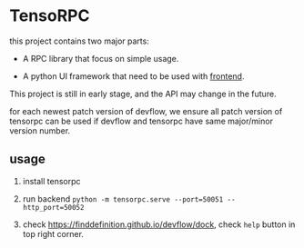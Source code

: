 # TensoRPC

this project contains two major parts:

* A RPC library that focus on simple usage.

* A python UI framework that need to be used with [frontend](https://finddefinition.github.io/devflow/dock).

This project is still in early stage, and the API may change in the future.

for each newest patch version of devflow, we ensure all patch version of tensorpc can be used if devflow and tensorpc have same major/minor version number.

## usage

1. install tensorpc

2. run backend `python -m tensorpc.serve --port=50051 --http_port=50052`

3. check https://finddefinition.github.io/devflow/dock, check `help` button in top right corner.